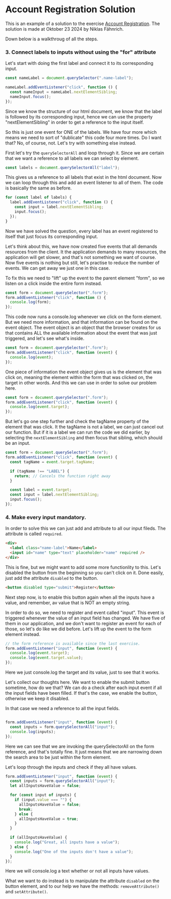 # Account Registration Solution

This is an example of a solution to the exercise [Account Registration](https://github.com/jensen-frontend-2024/exercise-js-account-registration). The solution is made at Oktober 23 2024 by Niklas Fähnrich.

Down below is a walkthroug of all the steps.

### 3. Connect labels to inputs without using the "for" attribute

Let's start with doing the first label and connect it to its corresponding input.

```js
const nameLabel = document.querySelector(".name-label");

nameLabel.addEventListener("click", function () {
  const nameInput = nameLabel.nextElementSibling;
  nameInput.focus();
});
```

Since we know the structure of our html document, we know that the label is followed by its corresponding input, hence we can use the property "nextElementSibling" in order to get a reference to the input itself.

So this is just one event for ONE of the labels. We have four more which means we need to sort of "dublicate" this code four more times. Do I want that? No, of course, not. Let's try with something else instead.

First let's try the `querySelectorAll` and loop through it. Since we are certain that we want a reference to all labels we can select by element.

```js
const labels = document.querySelectorAll("label");
```

This gives us a reference to all labels that exist in the html document. Now we can loop through this and add an event listener to all of them. The code is basically the same as before.

```js
for (const label of labels) {
  label.addEventListener("click", function () {
    const input = label.nextElementSibling;
    input.focus();
  });
}
```

Now we have solved the question, every label has an event registered to itself that just focus its corresponding input.

Let's think about this, we have now created five events that all demands resources from the client. It the application demands to many resources, the application will get slower, and that's not something we want of course. Now five events is nothing but still, let's practise to reduce the number of events. We can get away we just one in this case.

To fix this we need to "lift" up the event to the parent element "form", so we listen on a click inside the entire form instead.

```js
const form = document.querySelector(".form");
form.addEventListener("click", function () {
  console.log(form);
});
```

This code now runs a console.log whenever we click on the form element. But we need more information, and that information can be found on the event object. The event object is an object that the browser creates for us that contains ALL the available information about the event that was just triggered, and let's see what's inside.

```js
const form = document.querySelector(".form");
form.addEventListener("click", function (event) {
  console.log(event);
});
```

One piece of information the event object gives us is the element that was click on, meaning the element within the form that was clicked on, the target in other words. And this we can use in order to solve our problem here.

```js
const form = document.querySelector(".form");
form.addEventListener("click", function (event) {
  console.log(event.target);
});
```

But let's go one step further and check the tagName property of the element that was click. It the tagName is not a label, we can just cancel out our function. But if it is a label we can run the code we did earlier, by selecting the `nextElementSibling` and then focus that sibling, which should be an input.

```js
const form = document.querySelector(".form");
form.addEventListener("click", function (event) {
  const tagName = event.target.tagName;

  if (tagName !== "LABEL") {
    return; // Cancels the function right away
  }

  const label = event.target;
  const input = label.nextElementSibling;
  input.focus();
});
```

### 4. Make every input mandatory.

In order to solve this we can just add and attribute to all our input fileds. The attribute is called `required`.

```html
<div>
  <label class="name-label">Name</label>
  <input id="name" type="text" placeholder="name" required />
</div>
```

This is fine, but we might want to add some more functionlity to this. Let's disabled the button from the beginning so you can't click on it. Done easily, just add the attribute `disabled` to the button.

```html
<button disabled type="submit">Register</button>
```

Next step now, is to enable this button again when all the inputs have a value, and remember, av value that is NOT an empty string.

In order to do so, we need to register and event called "input". This event is triggered whenever the value of an input field has changed. We have five of them in our application, and we don't want to register an event for each of those, so let's do like we did before. Let's lift up the event to the form element instead.

```js
// the form reference is available since the last exercise.
form.addEventListener("input", function (event) {
  console.log(event.target);
  console.log(event.target.value);
});
```

Here we just console.log the target and its value, just to see that it works.

Let's collect our thoughts here. We want to enable the submit button sometime, how do we that? We can do a check after each input event if all the input fields have been filled. If that's the case, we enable the button, otherwise we keep it disabled.

In that case we need a reference to all the input fields.

```js

form.addEventListener("input", function (event) {
  const inputs = form.querySelectorAll("input");
  console.log(inputs);
});
```

Here we can see that we are invoking the querySelectorAll on the form reference, and that's totally fine. It just means that we are narrowing down the search area to be just within the form element.

Let's loop through the inputs and check if they all have values.

```js
form.addEventListener("input", function (event) {
  const inputs = form.querySelectorAll("input");
  let allInputsHaveValue = false;

  for (const input of inputs) {
    if (input.value === "") {
      allInputsHaveValue = false;
      break;
    } else {
      allInputsHaveValue = true;
    }
  }

  if (allInputsHaveValue) {
    console.log("Great, all inputs have a value");
  } else {
    console.log("One of the inputs don't have a value");
  }
});
```

Here we will console.log a text whether or not all inputs have values.

What we want to do instead is to manipulate the attribute `disabled` on the button element, and to our help we have the methods: `removeAttribute()` and `setAttribute()`.
